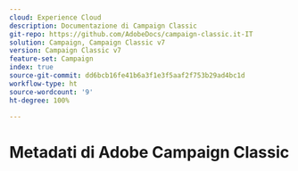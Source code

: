 ```yaml
---
cloud: Experience Cloud
description: Documentazione di Campaign Classic
git-repo: https://github.com/AdobeDocs/campaign-classic.it-IT
solution: Campaign, Campaign Classic v7
version: Campaign Classic v7
feature-set: Campaign
index: true
source-git-commit: dd6bcb16fe41b6a3f1e3f5aaf2f753b29ad4bc1d
workflow-type: ht
source-wordcount: '9'
ht-degree: 100%

---
```



# Metadati di Adobe Campaign Classic
